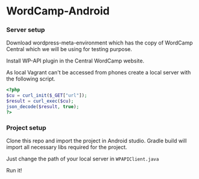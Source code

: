 # WordCamp-Android

### Server setup
Download wordpress-meta-environment which has the copy of WordCamp Central which we will be using for testing purpose.

Install WP-API plugin in the Central WordCamp website.

As local Vagrant can't be accessed from phones create a local server with the following script.

``` php
<?php
$cu = curl_init($_GET["url"]);
$result = curl_exec($cu);
json_decode($result, true);
?>
```
### Project setup
Clone this repo and import the project in Android studio. Gradle build will import all necessary libs required for the project.

Just change the path of your local server in `WPAPIClient.java`

Run it!